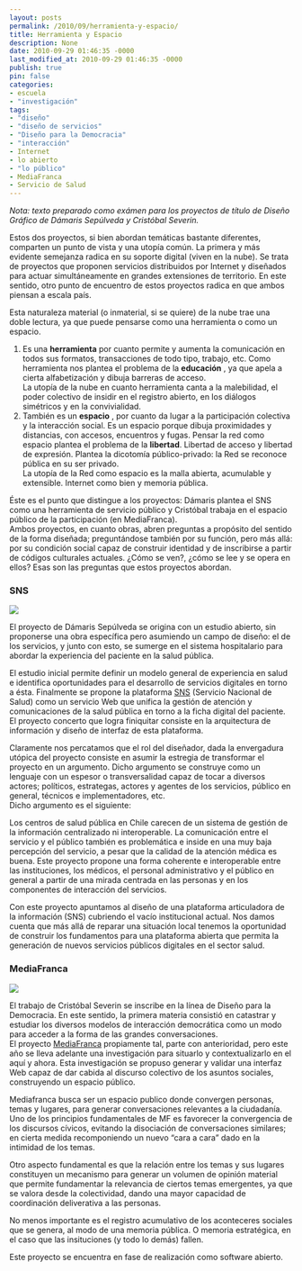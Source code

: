 ```yaml
---
layout: posts
permalink: /2010/09/herramienta-y-espacio/
title: Herramienta y Espacio
description: None
date: 2010-09-29 01:46:35 -0000
last_modified_at: 2010-09-29 01:46:35 -0000
publish: true
pin: false
categories:
- escuela
- "investigación"
tags:
- "diseño"
- "diseño de servicios"
- "Diseño para la Democracia"
- "interacción"
- Internet
- lo abierto
- "lo público"
- MediaFranca
- Servicio de Salud
---
```

_Nota: texto preparado como exámen para los proyectos de título de Diseño Gráfico de Dámaris Sepúlveda y Cristóbal Severin._

Estos dos proyectos, si bien abordan temáticas bastante diferentes, comparten un punto de vista y una utopía común. La primera y más evidente semejanza radica en su soporte digital (viven en la nube). Se trata de proyectos que proponen servicios distribuidos por Internet y diseñados para actuar simultáneamente en grandes extensiones de territorio. En este sentido, otro punto de encuentro de estos proyectos radica en que ambos piensan a escala país.

Esta naturaleza material (o inmaterial, si se quiere) de la nube trae una doble lectura, ya que puede pensarse como una herramienta o como un espacio.

  1. Es una **herramienta** por cuanto permite y aumenta la comunicación en todos sus formatos, transacciones de todo tipo, trabajo, etc. Como herramienta nos plantea el problema de la **educación** , ya que apela a cierta alfabetización y dibuja barreras de acceso.  
La utopía de la nube en cuanto herramienta canta a la malebilidad, el poder colectivo de insidir en el registro abierto, en los diálogos simétricos y en la convivialidad.
  2. También es un **espacio** , por cuanto da lugar a la participación colectiva y la interacción social. Es un espacio porque dibuja proximidades y distancias, con accesos, encuentros y fugas. Pensar la red como espacio plantea el problema de la **libertad**. Libertad de acceso y libertad de expresión. Plantea la dicotomía público-privado: la Red se reconoce pública en su ser privado.  
La utopía de la Red como espacio es la malla abierta, acumulable y extensible. Internet como bien y memoria pública.

Éste es el punto que distingue a los proyectos: Dámaris plantea el SNS como una herramienta de servicio público y Cristóbal trabaja en el espacio público de la participación (en MediaFranca).  
Ambos proyectos, en cuanto obras, abren preguntas a propósito del sentido de la forma diseñada; preguntándose también por su función, pero más allá: por su condición social capaz de construir identidad y de inscribirse a partir de códigos culturales actuales. ¿Cómo se ven?, ¿cómo se lee y se opera en ellos? Esas son las preguntas que estos proyectos abordan.

### SNS

[![](http://www.ead.pucv.cl/wp-content/archivos/2010/09/SNS-605x396.png)](http://www.ead.pucv.cl/wp-content/archivos/2010/09/SNS.png "SNS: Servicio Nacional de Salud - Esquema")

El proyecto de Dámaris Sepúlveda se origina con un estudio abierto, sin proponerse una obra específica pero asumiendo un campo de diseño: el de los servicios, y junto con esto, se sumerge en el sistema hospitalario para abordar la experiencia del paciente en la salud pública.

El estudio inicial permite definir un modelo general de experiencia en salud e identifica oportunidades para el desarrollo de servicios digitales en torno a ésta. Finalmente se propone la plataforma [SNS](http://wiki.ead.pucv.cl/index.php/SNS "Documentación en Casiopea") (Servicio Nacional de Salud) como un servicio Web que unifica la gestión de atención y comunicaciones de la salud pública en torno a la ficha digital del paciente. El proyecto concerto que logra finiquitar consiste en la arquitectura de información y diseño de interfaz de esta plataforma.

Claramente nos percatamos que el rol del diseñador, dada la envergadura utópica del proyecto consiste en asumir la estregia de transformar el proyecto en un argumento. Dicho argumento se construye como un lenguaje con un espesor o transversalidad capaz de tocar a diversos actores; políticos, estrategas, actores y agentes de los servicios, público en general, técnicos e implementadores, etc.  
Dicho argumento es el siguiente:

Los centros de salud pública en Chile carecen de un sistema de gestión de la información centralizado ni interoperable. La comunicación entre el servicio y el público también es problemática e inside en una muy baja percepción del servicio, a pesar que la calidad de la atención médica es buena. Este proyecto propone una forma coherente e interoperable entre las instituciones, los médicos, el personal administrativo y el público en general a partir de una mirada centrada en las personas y en los componentes de interacción del servicios.

Con este proyecto apuntamos al diseño de una plataforma articuladora de la información (SNS) cubriendo el vacío institucional actual. Nos damos cuenta que más allá de reparar una situación local tenemos la oportunidad de construir los fundamentos para una plataforma abierta que permita la generación de nuevos servicios públicos digitales en el sector salud.

### MediaFranca

[![](http://www.ead.pucv.cl/wp-content/archivos/2010/09/mf-modelo-605x460.jpg)](http://www.ead.pucv.cl/wp-content/archivos/2010/09/mf-modelo.jpg "MediaFranca: Modelo de Interacción y participación ciudadana")

El trabajo de Cristóbal Severin se inscribe en la línea de Diseño para la Democracia. En este sentido, la primera materia consistió en catastrar y estudiar los diversos modelos de interacción democrática como un modo para acceder a la forma de las grandes conversaciones.  
El proyecto [MediaFranca](http://wiki.ead.pucv.cl/index.php/MediaFranca "Documentación en Casiopea") propiamente tal, parte con anterioridad, pero este año se lleva adelante una investigación para situarlo y contextualizarlo en el aquí y ahora. Esta investigación se propuso generar y validar una interfaz Web capaz de dar cabida al discurso colectivo de los asuntos sociales, construyendo un espacio público.

Mediafranca busca ser un espacio publico donde convergen personas, temas y lugares, para generar conversaciones relevantes a la ciudadanía. Uno de los principios fundamentales de MF es favorecer la convergencia de los discursos cívicos, evitando la disociación de conversaciones similares; en cierta medida recomponiendo un nuevo “cara a cara” dado en la intimidad de los temas.

Otro aspecto fundamental es que la relación entre los temas y sus lugares constituyen un mecanismo para generar un volumen de opinión material que permite fundamentar la relevancia de ciertos temas emergentes, ya que se valora desde la colectividad, dando una mayor capacidad de coordinación deliverativa a las personas.

No menos importante es el registro acumulativo de los aconteceres sociales que se genera, al modo de una memoria pública. O memoria estratégica, en el caso que las insituciones (y todo lo demás) fallen.

Este proyecto se encuentra en fase de realización como software abierto.
